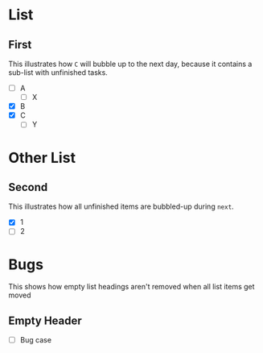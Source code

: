 
# List

## First

This illustrates how `C` will bubble up to the next day, because it contains a
sub-list with unfinished tasks.

* [ ] A
  * [ ] X
* [x] B
* [x] C
  * [ ] Y

# Other List

## Second

This illustrates how all unfinished items are bubbled-up during `next`.

* [x] 1
* [ ] 2

# Bugs

This shows how empty list headings aren't removed when all list items get moved

## Empty Header

* [ ] Bug case
